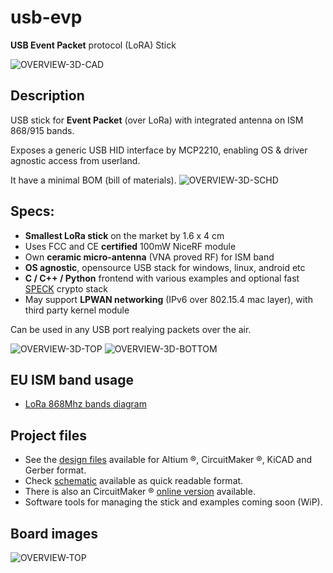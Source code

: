 # usb-evp
**USB Event Packet** protocol (LoRA) Stick

![OVERVIEW-3D-CAD](docs/images/USB-EVP-LORA-3D-CAD.png)

## Description

USB stick for **Event Packet** (over LoRa) with integrated antenna on ISM 868/915 bands.

Exposes a generic USB HID interface by MCP2210, enabling OS & driver agnostic access from userland.

It have a minimal BOM (bill of materials).
![OVERVIEW-3D-SCHD](docs/images/USB-EVP-LORA-SCH-KICAD.png)

## Specs:

* **Smallest LoRa stick** on the market by 1.6 x 4 cm
* Uses FCC and CE **certified** 100mW NiceRF module
* Own **ceramic micro-antenna** (VNA proved RF) for ISM band
* **OS agnostic**, opensource USB stack for windows, linux, android etc
* **C / C++ / Python** frontend with various examples and optional fast [SPECK](https://en.wikipedia.org/wiki/Speck_(cipher)) crypto stack
* May support **LPWAN networking** (IPv6 over 802.15.4 mac layer), with third party kernel module

Can be used in any USB port realying packets over the air.

![OVERVIEW-3D-TOP](docs/images/USB-EVP-LORA-3D-TOP.png)
![OVERVIEW-3D-BOTTOM](docs/images/USB-EVP-LORA-3D-BOTTOM.png)

## EU ISM band usage 
* [LoRa 868Mhz bands diagram](docs/legal)

## Project files
* See the [design files](hardware) available for Altium ®, CircuitMaker ®, KiCAD and Gerber format.
* Check [schematic](hardware/USB-eVo_v1.1.pdf) available as quick readable format.
* There is also an CircuitMaker ® [online version](https://circuitmaker.com/Projects/Details/Cristian-Balint/USB-EVP-LoRa) available.
* Software tools for managing the stick and examples coming soon (WiP).

## Board images
![OVERVIEW-TOP](docs/images/USB-EVP-LORA-LOT.png)
